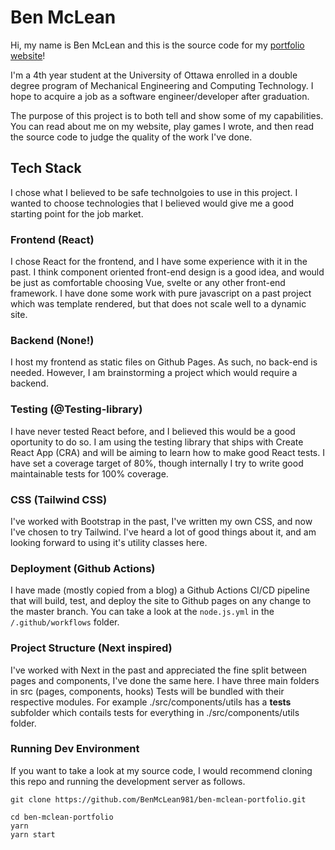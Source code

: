 # Ben McLean

Hi, my name is Ben McLean and this is the source code for my [portfolio website](http://BenMcLean981.github.io)!

I'm a 4th year student at the University of Ottawa enrolled in a double degree program of Mechanical Engineering and Computing Technology. I hope to acquire a job as a software engineer/developer after graduation.

The purpose of this project is to both tell and show some of my capabilities. You can read about me on my website, play games I wrote, and then read the source code to judge the quality of the work I've done.

## Tech Stack

I chose what I believed to be safe technolgoies to use in this project. I wanted to choose technologies that I believed would give me a good starting point for the job market.

### Frontend (React)

I chose React for the frontend, and I have some experience with it in the past. I think component oriented front-end design is a good idea, and would be just as comfortable choosing Vue, svelte or any other front-end framework. I have done some work with pure javascript on a past project which was template rendered, but that does not scale well to a dynamic site.

### Backend (None!)

I host my frontend as static files on Github Pages. As such, no back-end is needed. However, I am brainstorming a project which would require a backend.

### Testing (@Testing-library)

I have never tested React before, and I believed this would be a good oportunity to do so. I am using the testing library that ships with Create React App (CRA) and will be aiming to learn how to make good React tests. I have set a coverage target of 80%, though internally I try to write good maintainable tests for 100% coverage.

### CSS (Tailwind CSS)

I've worked with Bootstrap in the past, I've written my own CSS, and now I've chosen to try Tailwind. I've heard a lot of good things about it, and am looking forward to using it's utility classes here.

### Deployment (Github Actions)

I have made (mostly copied from a blog) a Github Actions CI/CD pipeline that will build, test, and deploy the site to Github pages on any change to the master branch. You can take a look at the `node.js.yml` in the `/.github/workflows` folder.

### Project Structure (Next inspired)

I've worked with Next in the past and appreciated the fine split between pages and components, I've done the same here. I have three main folders in src (pages, components, hooks) Tests will be bundled with their respective modules. For example ./src/components/utils has a **tests** subfolder which contails tests for everything in ./src/components/utils folder.

### Running Dev Environment

If you want to take a look at my source code, I would recommend cloning this repo and running the development server as follows.

```
git clone https://github.com/BenMcLean981/ben-mclean-portfolio.git

cd ben-mclean-portfolio
yarn
yarn start
```
